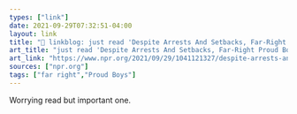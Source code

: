 ```yaml
---
types: ["link"]
date: 2021-09-29T07:32:51-04:00
layout: link
title: "🔗 linkblog: just read 'Despite Arrests And Setbacks, Far-Right Proud Boys Press New Ambitions : NPR'"
art_title: "just read 'Despite Arrests And Setbacks, Far-Right Proud Boys Press New Ambitions : NPR"
art_link: "https://www.npr.org/2021/09/29/1041121327/despite-arrests-and-setbacks-far-right-proud-boys-press-new-ambitions"
sources: ["npr.org"]
tags: ["far right","Proud Boys"]
---
```

Worrying read but important one.
